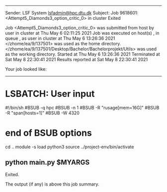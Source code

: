
------------------------------------------------------------
Sender: LSF System <lsfadmin@hpc.dtu.dk>
Subject: Job 9618601: <Attempt5_Diamonds3_option_critic_0> in cluster <dcc> Exited

Job <Attempt5_Diamonds3_option_critic_0> was submitted from host <gbarlogin1> by user <s183914> in cluster <dcc> at Thu May  6 02:11:25 2021
Job was executed on host(s) <n-62-11-60>, in queue <hpc>, as user <s183914> in cluster <dcc> at Thu May  6 13:26:36 2021
</zhome/ea/9/137501> was used as the home directory.
</zhome/ea/9/137501/Desktop/Bachelor/Bachelorprojekt/Utils> was used as the working directory.
Started at Thu May  6 13:26:36 2021
Terminated at Sat May  8 22:30:41 2021
Results reported at Sat May  8 22:30:41 2021

Your job looked like:

------------------------------------------------------------
# LSBATCH: User input
#!/bin/sh
#BSUB -q hpc
#BSUB -n 1
#BSUB -R "rusage[mem=16G]"
#BSUB -R "span[hosts=1]"
#BSUB -W 4320
# end of BSUB options
cd ..
module -s load python3
source ../project-env/bin/activate

python main.py $MYARGS
------------------------------------------------------------

Exited.


The output (if any) is above this job summary.

